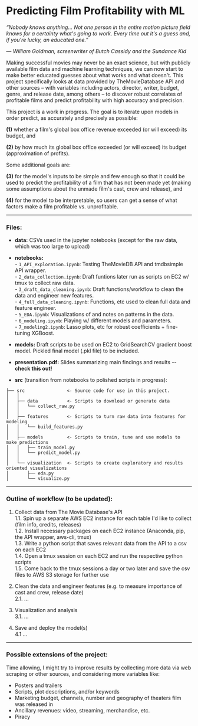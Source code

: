# **Predicting Film Profitability with ML**
 
*“Nobody knows anything... Not one person in the entire motion picture field knows for a certainty what's going to work. Every time out it's a guess and, if you're lucky, an educated one.”*

*― William Goldman, screenwriter of Butch Cassidy and the Sundance Kid*

Making successful movies may never be an exact science, but with publicly available film data and machine learning techniques, we can now start to make better educated guesses about what works and what doesn't. This project specifically looks at data provided by TheMovieDatabase API and other sources – with variables including actors, director, writer, budget, genre, and release date, among others – to discover robust correlates of profitable films and predict profitability with high accuracy and precision.

This project is a work in progress. The goal is to iterate upon models in order predict, as accurately and precisely as possible:  

**(1)** whether a film's global box office revenue exceeded (or will exceed) its budget, and  

**(2)** by how much its global box office exceeded (or will exceed) its budget (approximation of profits).  

Some additional goals are:  

**(3)** for the model's inputs to be simple and few enough so that it could be used to predict the profitability of a film that has not been made yet (making some assumptions about the unmade film's cast, crew and release), and  

**(4)** for the model to be interpretable, so users can get a sense of what factors make a film profitable vs. unprofitable.  

---------------  
### **Files:**  

- **data:** CSVs used in the jupyter notebooks (except for the raw data, which was too large to upload)  
  
- **notebooks:**  
                - `1_API_exploration.ipynb`: Testing TheMovieDB API and tmdbsimple API wrapper.  
                - `2_data_collection.ipynb`: Draft funtions later run as scripts on EC2 w/ tmux to collect raw data.  
                - `3_draft_data_cleaning.ipynb`: Draft functions/workflow to clean the data and engineer new features.  
                - `4_full_data_cleaning.ipynb`: Functions, etc used to clean full data and feature engineer.  
                - `5_EDA.ipynb`: Visualizations of and notes on patterns in the data.  
                - `6_modeling.ipynb`: Playing w/ different models and parameters.  
                - `7_modeling2.ipynb`: Lasso plots, etc for robust coefficients + fine-tuning XGBoost.  
  
- **models:** Draft scripts to be used on EC2 to GridSearchCV gradient boost model. Pickled final model (.pkl file) to be included.  
  
- **presentation.pdf:** Slides summarizing main findings and results -- **check this out!**  
  
- **src** (transition from notebooks to polished scripts in progress):  

```
├── src                <- Source code for use in this project.
│   │
│   ├── data           <- Scripts to download or generate data
│   │   └── collect_raw.py
│   │
│   ├── features       <- Scripts to turn raw data into features for modeling
│   │   └── build_features.py
│   │
│   ├── models         <- Scripts to train, tune and use models to make predictions           
│   │   ├── train_model.py
│   │   └── predict_model.py
│   │
│   └── visualization  <- Scripts to create exploratory and results oriented visualizations
│       ├── eda.py
│       └── visualize.py
```

---------------  
### **Outline of workflow (to be updated):**  

1. Collect data from The Movie Database's API  
        1.1. Spin up a separate AWS EC2 instance for each table I'd like to collect (film info, credits, releases)  
        1.2. Install necessary packages on each EC2 instance (Anaconda, pip, the API wrapper, aws-cli, tmux)  
        1.3. Write a python script that saves relevant data from the API to a csv on each EC2  
        1.4. Open a tmux session on each EC2 and run the respective python scripts  
        1.5. Come back to the tmux sessions a day or two later and save the csv files to AWS S3 storage for further use  

2. Clean the data and engineer features (e.g. to measure importance of cast and crew, release date)  
        2.1. ...  
        
3. Visualization and analysis  
        3.1. ...  

4. Save and deploy the model(s)  
        4.1 ...

---------------  
### **Possible extensions of the project:**  

Time allowing, I might try to improve results by collecting more data via web scraping or other sources, and considering more variables like:  

- Posters and trailers
- Scripts, plot descriptions, and/or keywords
- Marketing budget, channels, number and geography of theaters film was released in  
- Ancillary revenues: video, streaming, merchandise, etc.
- Piracy  
